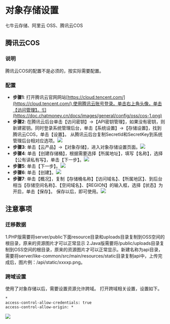 对象存储设置[​](https://doc.chatmoney.cn/pro/config/oss.html#%E5%AF%B9%E8%B1%A1%E5%AD%98%E5%82%A8%E8%AE%BE%E7%BD%AE)
==============================================================================================================

七牛云存储、阿里云 OSS、腾讯云COS

腾讯云COS[​](https://doc.chatmoney.cn/pro/config/oss.html#%E8%85%BE%E8%AE%AF%E4%BA%91cos)
--------------------------------------------------------------------------------------

### 说明[​](https://doc.chatmoney.cn/pro/config/oss.html#%E8%AF%B4%E6%98%8E)

腾讯云COS的配置不是必须的，按实际需要配置。

### 配置[​](https://doc.chatmoney.cn/pro/config/oss.html#%E9%85%8D%E7%BD%AE)

*   **步骤1**: 打开腾讯云官网网站[https://cloud.tencent.com/](https://cloud.tencent.com/),使用腾讯云账号登录。单击右上角头像，单击【访问管理】。![](https://doc.chatmoney.cn/docs/images/general/config/oss/cos-1.png)
*   **步骤2**: 在腾讯云后台单击【访问密钥】->【API密钥管理】，如果没有密钥，则新建密钥。同时登录系统管理后台，单击【系统设置】->【存储设置】，找到腾讯云COS，单击【设置】。 从腾讯云后台复制SecretId和SecretKey到系统管理后台相对应选项。![](https://doc.chatmoney.cn/docs/images/general/config/oss/cos-2.png)
*   **步骤3**: 单击【云产品】->【对象存储】，进入对象存储设置页面。![](https://doc.chatmoney.cn/docs/images/general/config/oss/cos-3.png)
*   **步骤4**: 单击【创建存储桶】，根据需要选择【所属地址】，填写【名称】，选择【公有读私有写】，单击【下一步】。![](https://doc.chatmoney.cn/docs/images/general/config/oss/cos-4.png)
*   **步骤5**: 单击【下一步】。![](https://doc.chatmoney.cn/docs/images/general/config/oss/cos-5.png)
*   **步骤6**: 单击【创建】。![](https://doc.chatmoney.cn/docs/images/general/config/oss/cos-6.png)
*   **步骤7**: 单击【概况】，复制【存储桶名称】【访问域名】、【所属地区】、到后台相当【存储空间名称】、【空间域名】、【REGION】的输入框，选择【状态】为开启，单击【保存】。 保存以后，即可使用。![](https://doc.chatmoney.cn/docs/images/general/config/oss/cos-7.png)

注意事项[​](https://doc.chatmoney.cn/pro/config/oss.html#%E6%B3%A8%E6%84%8F%E4%BA%8B%E9%A1%B9)
------------------------------------------------------------------------------------------

### 迁移数据[​](https://doc.chatmoney.cn/pro/config/oss.html#%E8%BF%81%E7%A7%BB%E6%95%B0%E6%8D%AE)

1.PHP版需要将server/public下面resource目录和uploads目录复制到OSS空间的根目录，原来的资源图片才可以正常显示 2.Java版需要将/public/uploads目录复制到OSS空间的根目录，原来的资源图片才可以正常显示。新建名称为api目录，需要将server/like-common/src/main/resources/static目录复制api中，上传完成后，图片例：/api/static/xxxxp.png。

### 跨域设置[​](https://doc.chatmoney.cn/pro/config/oss.html#%E8%B7%A8%E5%9F%9F%E8%AE%BE%E7%BD%AE)

使用了对象存储以后，需要设置资源允许跨域。 打开跨域相关设置，设置如下。

    *
    access-control-allow-credentials: true
    access-control-allow-origin: *

![](https://doc.chatmoney.cn/docs/images/general/config/oss/demo.png)